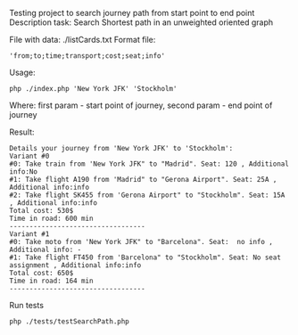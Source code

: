Testing project to search journey path from start point to end point
Description task: Search Shortest path in an unweighted oriented graph

File with data: ./listCards.txt
Format file: 
```
'from;to;time;transport;cost;seat;info'
```

Usage: 
```
php ./index.php 'New York JFK' 'Stockholm'
```

Where: first param - start point of journey, 
second param - end point of journey

Result:
```
Details your journey from 'New York JFK' to 'Stockholm': 
Variant #0 
#0: Take train from 'New York JFK" to "Madrid". Seat: 120 , Additional info:No
#1: Take flight A190 from 'Madrid" to "Gerona Airport". Seat: 25A , Additional info:info
#2: Take flight SK455 from 'Gerona Airport" to "Stockholm". Seat: 15A , Additional info:info
Total cost: 530$ 
Time in road: 600 min 
----------------------------------
Variant #1 
#0: Take moto from 'New York JFK" to "Barcelona". Seat:  no info , Additional info: -
#1: Take flight FT450 from 'Barcelona" to "Stockholm". Seat: No seat assignment , Additional info:info
Total cost: 650$ 
Time in road: 164 min 
----------------------------------
```

Run tests
```
php ./tests/testSearchPath.php
```
